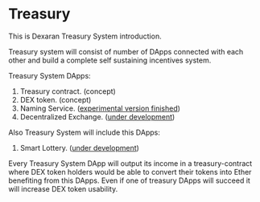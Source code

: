# Treasury

This is Dexaran Treasury System introduction.

Treasury system will consist of number of DApps connected with each other and build a complete self sustaining incentives system.

Treasury System DApps:
1. Treasury contract. (concept)
2. DEX token. (concept) 
3. Naming Service. ([experimental version finished](https://github.com/Dexaran/DNS))
4. Decentralized Exchange. ([under development](https://github.com/Dexaran/DecentralizedEXchange))

Also Treasury System will include this DApps:
1. Smart Lottery. ([under development](https://github.com/Dexaran/Smart-Lottery))

Every Treasury System DApp will output its income in a treasury-contract where DEX token holders would be able to convert their tokens into Ether benefiting from this DApps.
Even if one of treasury DApps will succeed it will increase DEX token usability.
